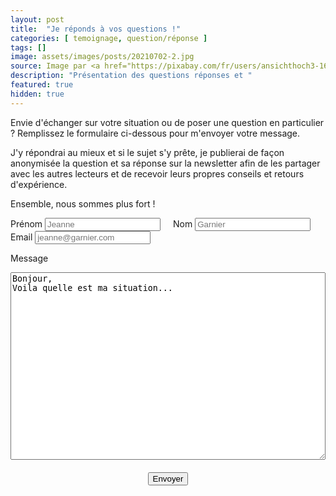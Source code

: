 ```yaml
---
layout: post
title:  "Je réponds à vos questions !"
categories: [ temoignage, question/réponse ]
tags: []
image: assets/images/posts/20210702-2.jpg
source: Image par <a href="https://pixabay.com/fr/users/ansichthoch3-1636623/?utm_source=link-attribution&amp;utm_medium=referral&amp;utm_campaign=image&amp;utm_content=1819966">anSICHThoch3</a> de <a href="https://pixabay.com/fr/?utm_source=link-attribution&amp;utm_medium=referral&amp;utm_campaign=image&amp;utm_content=1819966">Pixabay</a>
description: "Présentation des questions réponses et "
featured: true
hidden: true
---
```


Envie d'échanger sur votre situation ou de poser une question en particulier ? Remplissez le formulaire ci-dessous pour m'envoyer votre message. 

J'y répondrai au mieux et si le sujet s'y prête, je publierai de façon anonymisée la question et sa réponse sur la newsletter afin de les partager avec les autres lecteurs et de recevoir leurs propres conseils et retours d'expérience. 

Ensemble, nous sommes plus fort !
<form action="https://formspree.io/f/xwkaqryp" method="post" class="contact-form">
  <input type="text" name="_gotcha" style="display: none;" />
  <input type="hidden" name="_language" value="fr" />

  <div class="halves" style="display: flex;">
    <div>
      <label for="name" style="width: 80px">Prénom</label>
      <input type="text" name="first-name" id="first-name" placeholder="Jeanne" />
    </div>
    <div style="margin-left: 20px;">
      <label for="name">Nom</label>
      <input type="text" name="last-name" id="last-name" placeholder="Garnier" />
    </div>
  </div>

  <div>
    <label for="email" style="width: 80px">Email</label>
    <input type="email" name="email" id="email" placeholder="jeanne@garnier.com" required />
  </div>

  <label for="message">Message</label>
  <div>
  <textarea name="message" id="message" style="width: 100%; height: 300px">
Bonjour, 
Voila quelle est ma situation...

  </textarea>
  </div>
  <div style="text-align: center; padding: 20px">
  <input type="submit" value="Envoyer" />
  </div>
</form>